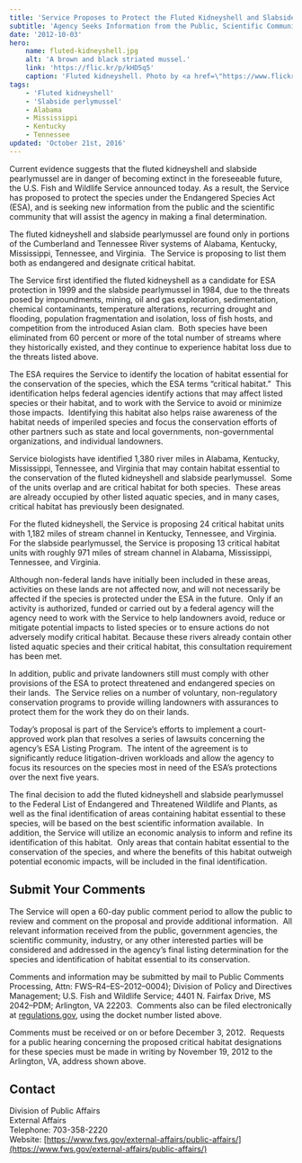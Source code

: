 ```yaml
---
title: 'Service Proposes to Protect the Fluted Kidneyshell and Slabside Pearlymussel under the Endangered Species Act'
subtitle: 'Agency Seeks Information from the Public, Scientific Community before Making Final Decision'
date: '2012-10-03'
hero:
    name: fluted-kidneyshell.jpg
    alt: 'A brown and black striated mussel.'
    link: 'https://flic.kr/p/kHD5q5'
    caption: 'Fluted kidneyshell. Photo by <a href=\"https://www.flickr.com/photos/119210184@N05/\" target=\"_blank\">Tim Lane</a> <a href=\"https://creativecommons.org/licenses/by-nc-nd/2.0/\" target=\"_blank\">CC BY-NC-ND 2.0</a>.'
tags:
    - 'Fluted kidneyshell'
    - 'Slabside perlymussel'
    - Alabama
    - Mississippi
    - Kentucky
    - Tennessee
updated: 'October 21st, 2016'
---
```


Current evidence suggests that the fluted kidneyshell and slabside pearlymussel are in danger of becoming extinct in the foreseeable future, the U.S. Fish and Wildlife Service announced today. As a result, the Service has proposed to protect the species under the Endangered Species Act (ESA), and is seeking new information from the public and the scientific community that will assist the agency in making a final determination.

The fluted kidneyshell and slabside pearlymussel are found only in portions of the Cumberland and Tennessee River systems of Alabama, Kentucky, Mississippi, Tennessee, and Virginia.  The Service is proposing to list them both as endangered and designate critical habitat.

The Service first identified the fluted kidneyshell as a candidate for ESA protection in 1999 and the slabside pearlymussel in 1984, due to the threats posed by impoundments, mining, oil and gas exploration, sedimentation, chemical contaminants, temperature alterations, recurring drought and flooding, population fragmentation and isolation, loss of fish hosts, and competition from the introduced Asian clam.  Both species have been eliminated from 60 percent or more of the total number of streams where they historically existed, and they continue to experience habitat loss due to the threats listed above.

The ESA requires the Service to identify the location of habitat essential for the conservation of the species, which the ESA terms “critical habitat.”  This identification helps federal agencies identify actions that may affect listed species or their habitat, and to work with the Service to avoid or minimize those impacts.  Identifying this habitat also helps raise awareness of the habitat needs of imperiled species and focus the conservation efforts of other partners such as state and local governments, non-governmental organizations, and individual landowners.

Service biologists have identified 1,380 river miles in Alabama, Kentucky, Mississippi, Tennessee, and Virginia that may contain habitat essential to the conservation of the fluted kidneyshell and slabside pearlymussel.  Some of the units overlap and are critical habitat for both species.  These areas are already occupied by other listed aquatic species, and in many cases, critical habitat has previously been designated. 

For the fluted kidneyshell, the Service is proposing 24 critical habitat units with 1,182 miles of stream channel in Kentucky, Tennessee, and Virginia.  For the slabside pearlymussel, the Service is proposing 13 critical habitat units with roughly 971 miles of stream channel in Alabama, Mississippi, Tennessee, and Virginia. 

Although non-federal lands have initially been included in these areas, activities on these lands are not affected now, and will not necessarily be affected if the species is protected under the ESA in the future.  Only if an activity is authorized, funded or carried out by a federal agency will the agency need to work with the Service to help landowners avoid, reduce or mitigate potential impacts to listed species or to ensure actions do not adversely modify critical habitat. Because these rivers already contain other listed aquatic species and their critical habitat, this consultation requirement has been met.

In addition, public and private landowners still must comply with other provisions of the ESA to protect threatened and endangered species on their lands.  The Service relies on a number of voluntary, non-regulatory conservation programs to provide willing landowners with assurances to protect them for the work they do on their lands.

Today’s proposal is part of the Service’s efforts to implement a court-approved work plan that resolves a series of lawsuits concerning the agency’s ESA Listing Program.  The intent of the agreement is to significantly reduce litigation-driven workloads and allow the agency to focus its resources on the species most in need of the ESA’s protections over the next five years.

The final decision to add the fluted kidneyshell and slabside pearlymussel to the Federal List of Endangered and Threatened Wildlife and Plants, as well as the final identification of areas containing habitat essential to these species, will be based on the best scientific information available.  In addition, the Service will utilize an economic analysis to inform and refine its identification of this habitat.  Only areas that contain habitat essential to the conservation of the species, and where the benefits of this habitat outweigh potential economic impacts, will be included in the final identification.

## Submit Your Comments

The Service will open a 60-day public comment period to allow the public to review and comment on the proposal and provide additional information.  All relevant information received from the public, government agencies, the scientific community, industry, or any other interested parties will be considered and addressed in the agency’s final listing determination for the species and identification of habitat essential to its conservation.

Comments and information may be submitted by mail to Public Comments Processing, Attn: FWS–R4–ES–2012–0004); Division of Policy and Directives Management; U.S. Fish and Wildlife Service; 4401 N. Fairfax Drive, MS 2042–PDM; Arlington, VA 22203.  Comments also can be filed electronically at [regulations.gov](http://www.regulations.gov/), using the docket number listed above.

Comments must be received or on or before December 3, 2012\.  Requests for a public hearing concerning the proposed critical habitat designations for these species must be made in writing by November 19, 2012 to the Arlington, VA, address shown above.

## Contact

Division of Public Affairs  
External Affairs  
Telephone: 703-358-2220  
Website: [https://www.fws.gov/external-affairs/public-affairs/](https://www.fws.gov/external-affairs/public-affairs/)
